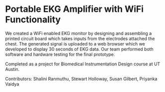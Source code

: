 # Portable EKG Amplifier with WiFi Functionality

We created a WiFi enabled EKG monitor by designing and assembling a printed circuit board which takes inputs from the electrodes attached the chest. The generated signal is uploaded to a web browser which we developed to display 30 seconds of EKG data. Our team performed both software and hardware testing for the final prototype.

Completed as a project for Biomedical Instrumentation Design course at UT Austin.

Contributors: Shalini Ranmuthu, Stewart Holloway, Susan Gilbert, Priyanka Vaidya